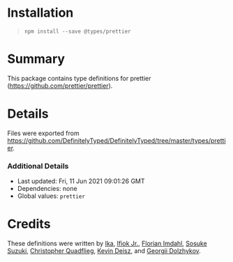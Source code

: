 # Installation
> `npm install --save @types/prettier`

# Summary
This package contains type definitions for prettier (https://github.com/prettier/prettier).

# Details
Files were exported from https://github.com/DefinitelyTyped/DefinitelyTyped/tree/master/types/prettier.

### Additional Details
 * Last updated: Fri, 11 Jun 2021 09:01:26 GMT
 * Dependencies: none
 * Global values: `prettier`

# Credits
These definitions were written by [Ika](https://github.com/ikatyang), [Ifiok Jr.](https://github.com/ifiokjr), [Florian Imdahl](https://github.com/ffflorian), [Sosuke Suzuki](https://github.com/sosukesuzuki), [Christopher Quadflieg](https://github.com/Shinigami92), [Kevin Deisz](https://github.com/kddeisz), and [Georgii Dolzhykov](https://github.com/thorn0).
